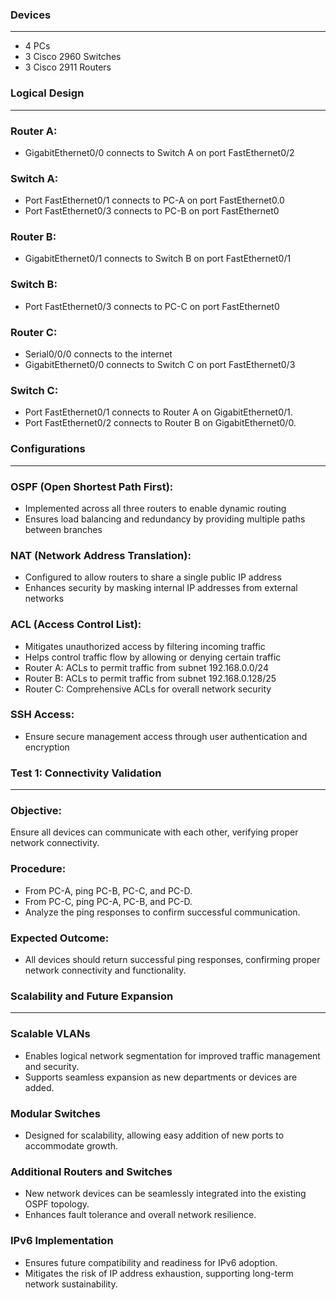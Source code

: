 ### Devices
___
- 4 PCs
- 3 Cisco 2960 Switches
- 3 Cisco 2911 Routers

### Logical Design
___

### Router A:
- GigabitEthernet0/0 connects to Switch A on port 
FastEthernet0/2

### Switch A: 
- Port FastEthernet0/1 connects to PC-A on port 
FastEthernet0.0
- Port FastEthernet0/3 connects to PC-B 
on port FastEthernet0

### Router B:
- GigabitEthernet0/1 connects to Switch B on port 
FastEthernet0/1

### Switch B:
-  Port FastEthernet0/3 connects to PC-C on port 
FastEthernet0

### Router C:
- Serial0/0/0 connects to the internet
- GigabitEthernet0/0 connects to Switch C on port 
FastEthernet0/3

### Switch C: 
- Port FastEthernet0/1 connects to Router A on 
GigabitEthernet0/1. 
- Port FastEthernet0/2 connects to Router B on 
GigabitEthernet0/0.

### Configurations

___

### OSPF (Open Shortest Path First):
- Implemented across all three routers to enable dynamic routing
- Ensures load balancing and redundancy by providing multiple paths between branches

### NAT (Network Address Translation):
- Configured to allow routers to share a single public IP address
- Enhances security by masking internal IP addresses from external networks

### ACL (Access Control List):
- Mitigates unauthorized access by filtering incoming traffic
- Helps control traffic flow by allowing or denying certain traffic
- Router A: ACLs to 
permit traffic from 
subnet 
192.168.0.0/24
- Router B: ACLs to 
permit traffic from 
subnet 
192.168.0.128/25
- Router C: 
Comprehensive ACLs 
for overall network 
security

### SSH Access:
- Ensure secure management access through user authentication and encryption

### Test 1: Connectivity Validation
___
### Objective: 
Ensure all devices can communicate with each other, verifying proper network connectivity.

### Procedure: 
- From PC-A, ping PC-B, PC-C, and PC-D.
- From PC-C, ping PC-A, PC-B, and PC-D.
- Analyze the ping responses to confirm successful communication.

### Expected Outcome:
- All devices should return successful ping responses, confirming proper network connectivity and functionality.

### Scalability and Future Expansion
___
### Scalable VLANs
- Enables logical network segmentation for improved traffic management and security.
- Supports seamless expansion as new departments or devices are added.
### Modular Switches
- Designed for scalability, allowing easy addition of new ports to accommodate growth.
### Additional Routers and Switches
- New network devices can be seamlessly integrated into the existing OSPF topology.
- Enhances fault tolerance and overall network resilience.
### IPv6 Implementation
- Ensures future compatibility and readiness for IPv6 adoption.
- Mitigates the risk of IP address exhaustion, supporting long-term network sustainability.



